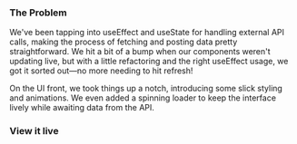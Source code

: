 ### The Problem

We've been tapping into useEffect and useState for handling external API calls, making the process of fetching and posting data pretty straightforward. We hit a bit of a bump when our components weren't updating live, but with a little refactoring and the right useEffect usage, we got it sorted out—no more needing to hit refresh!

On the UI front, we took things up a notch, introducing some slick styling and animations. We even added a spinning loader to keep the interface lively while awaiting data from the API.

### View it live
